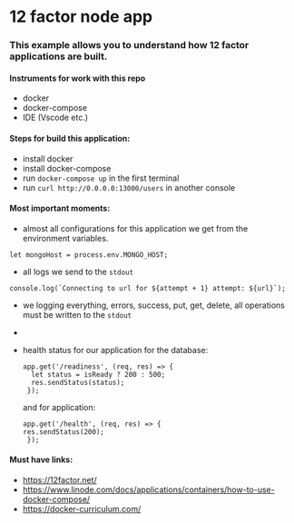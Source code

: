 # 12 factor node app

### This example allows you to understand how 12 factor applications are built.

#### Instruments for work with this repo
  - docker 
  - docker-compose
  - IDE (Vscode etc.)

#### Steps for build this application:

- install docker
- install docker-compose
- run `docker-compose up` in  the first terminal
- run `curl http://0.0.0.0:13000/users` in another console

#### Most important moments:

  - almost all configurations for this application we get from the  environment variables.
```
let mongoHost = process.env.MONGO_HOST;
```
  - all logs we send to the `stdout`

  ```
  console.log(`Connecting to url for ${attempt + 1} attempt: ${url}`);
  ```
  - we logging everything, errors, success, put, get, delete, all operations must be written to the `stdout`
  - 
  
  - health status for our application
    for the database:
    ```
    app.get('/readiness', (req, res) => {
      let status = isReady ? 200 : 500;
      res.sendStatus(status);
     });
    ```
    and for application:
    ```
    app.get('/health', (req, res) => {
    res.sendStatus(200);
     });
    ```

#### Must have links:

  - https://12factor.net/
  - https://www.linode.com/docs/applications/containers/how-to-use-docker-compose/
  - https://docker-curriculum.com/